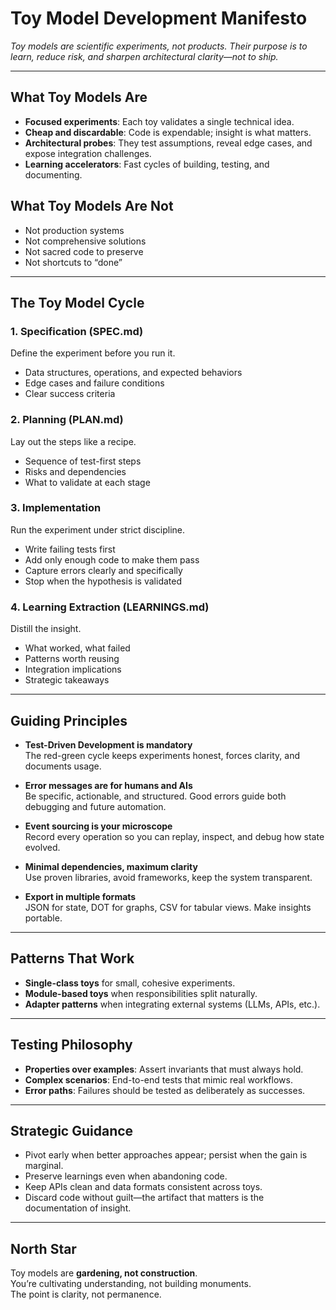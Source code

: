 # Toy Model Development Manifesto

_Toy models are scientific experiments, not products. Their purpose is to learn, reduce risk, and sharpen architectural clarity—not to ship._

---

## What Toy Models Are

- **Focused experiments**: Each toy validates a single technical idea.  
- **Cheap and discardable**: Code is expendable; insight is what matters.  
- **Architectural probes**: They test assumptions, reveal edge cases, and expose integration challenges.  
- **Learning accelerators**: Fast cycles of building, testing, and documenting.  

## What Toy Models Are Not

- Not production systems  
- Not comprehensive solutions  
- Not sacred code to preserve  
- Not shortcuts to “done”  

---

## The Toy Model Cycle

### 1. Specification (SPEC.md)
Define the experiment before you run it.  
- Data structures, operations, and expected behaviors  
- Edge cases and failure conditions  
- Clear success criteria  

### 2. Planning (PLAN.md)
Lay out the steps like a recipe.  
- Sequence of test-first steps  
- Risks and dependencies  
- What to validate at each stage  

### 3. Implementation
Run the experiment under strict discipline.  
- Write failing tests first  
- Add only enough code to make them pass  
- Capture errors clearly and specifically  
- Stop when the hypothesis is validated  

### 4. Learning Extraction (LEARNINGS.md)
Distill the insight.  
- What worked, what failed  
- Patterns worth reusing  
- Integration implications  
- Strategic takeaways  

---

## Guiding Principles

- **Test-Driven Development is mandatory**  
  The red-green cycle keeps experiments honest, forces clarity, and documents usage.  

- **Error messages are for humans and AIs**  
  Be specific, actionable, and structured. Good errors guide both debugging and future automation.  

- **Event sourcing is your microscope**  
  Record every operation so you can replay, inspect, and debug how state evolved.  

- **Minimal dependencies, maximum clarity**  
  Use proven libraries, avoid frameworks, keep the system transparent.  

- **Export in multiple formats**  
  JSON for state, DOT for graphs, CSV for tabular views. Make insights portable.  

---

## Patterns That Work

- **Single-class toys** for small, cohesive experiments.  
- **Module-based toys** when responsibilities split naturally.  
- **Adapter patterns** when integrating external systems (LLMs, APIs, etc.).  

---

## Testing Philosophy

- **Properties over examples**: Assert invariants that must always hold.  
- **Complex scenarios**: End-to-end tests that mimic real workflows.  
- **Error paths**: Failures should be tested as deliberately as successes.  

---

## Strategic Guidance

- Pivot early when better approaches appear; persist when the gain is marginal.  
- Preserve learnings even when abandoning code.  
- Keep APIs clean and data formats consistent across toys.  
- Discard code without guilt—the artifact that matters is the documentation of insight.  

---

## North Star

Toy models are **gardening, not construction**.  
You’re cultivating understanding, not building monuments.  
The point is clarity, not permanence.  
